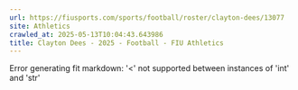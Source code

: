 ```yaml
---
url: https://fiusports.com/sports/football/roster/clayton-dees/13077
site: Athletics
crawled_at: 2025-05-13T10:04:43.643986
title: Clayton Dees - 2025 - Football - FIU Athletics
---
```


Error generating fit markdown: '<' not supported between instances of 'int' and 'str'